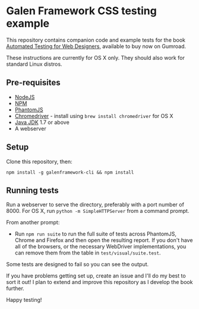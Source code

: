 # Galen Framework CSS testing example

This repository contains companion code and example tests for the book [Automated Testing for Web Designers](https://gumroad.com/l/Dgbv), available to buy now on Gumroad.

These instructions are currently for OS X only. They should also work for standard Linux distros.

## Pre-requisites

* [NodeJS](https://nodejs.org)
* [NPM](https://www.npmjs.com/)
* [PhantomJS](http://phantomjs.org/)
* [Chromedriver](https://sites.google.com/a/chromium.org/chromedriver/) - install using `brew install chromedriver` for OS X
* [Java JDK](http://www.oracle.com/technetwork/java/javase/downloads/index.html) 1.7 or above
* A webserver

## Setup

Clone this repository, then:

`npm install -g galenframework-cli && npm install`

## Running tests

Run a webserver to serve the directory, preferably with a port number of 8000. For OS X, run `python -m SimpleHTTPServer` from a command prompt.

From another prompt:

* Run `npm run suite` to run the full suite of tests across PhantomJS, Chrome and Firefox and then open the resulting report. If you don't have all of the browsers, or the necessary WebDriver implementations, you can remove them from the table in `test/visual/suite.test`.

Some tests are designed to fail so you can see the output.

If you have problems getting set up, create an issue and I'll do my best to sort it out! I plan to extend and improve this repository as I develop the book further.

Happy testing!